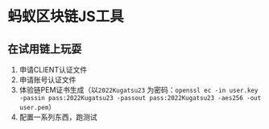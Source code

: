 # 蚂蚁区块链JS工具

## 在试用链上玩耍

1. 申请CLIENT认证文件
2. 申请账号认证文件
3. 体验链PEM证书生成（以`2022Kugatsu23`
   为密码：`openssl ec -in user.key -passin pass:2022Kugatsu23 -passout pass:2022Kugatsu23 -aes256 -out user.pem`）
4. 配置一系列东西，跑测试